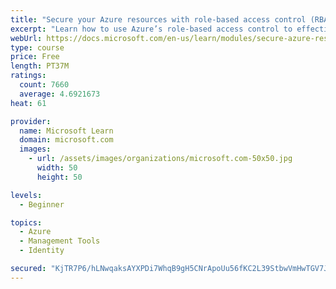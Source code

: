 ```yaml
---
title: "Secure your Azure resources with role-based access control (RBAC)"
excerpt: "Learn how to use Azure’s role-based access control to effectively manage your team’s access to Azure resources."
webUrl: https://docs.microsoft.com/en-us/learn/modules/secure-azure-resources-with-rbac/
type: course
price: Free
length: PT37M
ratings:
  count: 7660
  average: 4.6921673
heat: 61

provider:
  name: Microsoft Learn
  domain: microsoft.com
  images:
    - url: /assets/images/organizations/microsoft.com-50x50.jpg
      width: 50
      height: 50

levels:
  - Beginner

topics:
  - Azure
  - Management Tools
  - Identity

secured: "KjTR7P6/hLNwqaksAYXPDi7WhqB9gH5CNrApoUu56fKC2L39StbwVmHwTGV7JN0azTQgWcgWCBUEZQ50GbVSTLGPH3nHhhiZj7I5uc5ESwHPXg169G5O1OXG/jHxOKe+0D82CzrjB1tPiuGnzMY2MPwUTFtZumFje+s617BITvkm80zJWNqJON+BoAw/hhXC/lh1DnNdHeFhFEOWR8M3HGgUa+Mso1jX+vuKRsm7n9h16R17i8A3C1r6OtZbbcKypEe0tVPnFt1kUWeWuxvDWMAxNMVcq+bUUO2vNwgnzC2dI8kb9Vc0P0imtVMPeNbORHAtGDLbINgoeRIrtPDMv7LrUu67A/QV9Vx+ioGzoKf+hG0u8qk2xTP5V4jU+iykeec9HbHDpDA+Q7p3VeB5GxCkw2tehq89JR1JJpujapo=;QdQWi4jFsXbtElQtVywTQg=="
---
```



